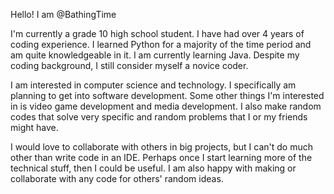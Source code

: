 Hello! I am @BathingTime

I'm currently a grade 10 high school student. I have had over 4 years of coding experience. I learned Python for a majority of the time period and am quite
knowledgeable in it. I am currently learning Java. Despite my coding background, I still consider myself a novice
coder.

I am interested in computer science and technology. I specifically am planning to get into software development. Some other things I'm interested in is
video game development and media development. I also make random codes that solve very specific and random problems that I or my friends might have.

I would love to collaborate with others in big projects, but I can't do much other than write code in an IDE. Perhaps once I start learning more of the
technical stuff, then I could be useful. I am also happy with making or collaborate with any code for others' random ideas.
